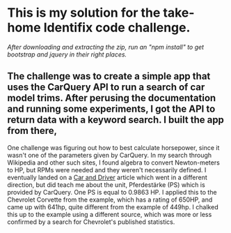 # This is my solution for the take-home Identifix code challenge.
*After downloading and extracting the zip, run an "npm install" to get bootstrap and jquery in their right places.*

## The challenge was to create a simple app that uses the CarQuery API to run a search of car model trims. After perusing the documentation and running some experiments, I got the API to return data with a keyword search. I built the app from there,

One challenge was figuring out how to best calculate horsepower, since it wasn't one of the parameters given by CarQuery. In my search through Wikipedia and other such sites, I found algebra to convert Newton-meters to HP, but RPMs were needed and they weren't necessarily defined. I eventually landed on a <a href="http://www.caranddriver.com/columns/larry-webster-horsepower-confusion-and-resolution-column">Car and Driver</a> article which went in a different direction, but did teach me about the unit, Pferdestärke (PS) which is provided by CarQuery. One PS is equal to 0.9863 HP. I applied this to the Chevrolet Corvette from the example, which has a rating of 650HP, and came up with 641hp, quite different from the example of 449hp. I chalked this up to the example using a different source, which was more or less confirmed by a search for Chevrolet's published statistics.
